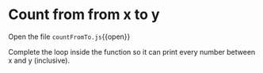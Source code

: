 # Count from from x to y

Open the file `countFromTo.js`{{open}}

Complete the loop inside the function so it can print every number between x and y (inclusive).

